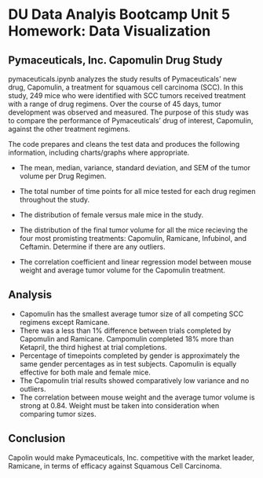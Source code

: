 # DU Data Analyis Bootcamp Unit 5 Homework: Data Visualization

## Pymaceuticals, Inc. Capomulin Drug Study

pymaceuticals.ipynb analyzes the study results of Pymaceuticals' new drug, Capomulin, a treatment for squamous cell carcinoma (SCC). In this study, 249 mice who were identified with SCC tumors received treatment with a range of drug regimens. Over the course of 45 days, tumor development was observed and measured. The purpose of this study was to compare the performance of Pymaceuticals’ drug of interest, Capomulin, against the other treatment regimens.

The code prepares and cleans the test data and produces the following information, including charts/graphs where appropriate.

* The mean, median, variance, standard deviation, and SEM of the tumor volume per Drug Regimen.

* The total number of time points for all mice tested for each drug regimen throughout the study.

* The distribution of female versus male mice in the study.

* The distribution of the final tumor volume for all the mice recieving the four most promisting treatments: Capomulin, Ramicane, Infubinol, and Ceftamin. Determine if there are any outliers.

* The correlation coefficient and linear regression model between mouse weight and average tumor volume for the Capomulin treatment.

## Analysis

* Capomulin has the smallest average tumor size of all competing SCC regimens except Ramicane. 
* There was a less than 1% difference between trials completed by Capomulin and Ramicane. Campomulin completed 18% more than Ketapril, the third highest at trial completions.
* Percentage of timepoints completed by gender is approximately the same gender percentages as in test subjects. Capomulin is equally effective for both male and female mice.
* The Capomulin trial results showed comparatively low variance and no outliers.
* The correlation between mouse weight and the average tumor volume is strong at 0.84. Weight must be taken into consideration when comparing tumor sizes.
 
## Conclusion
 
Capolin would make Pymaceuticals, Inc. competitive with the market leader, Ramicane, in terms of efficacy against Squamous Cell Carcinoma.